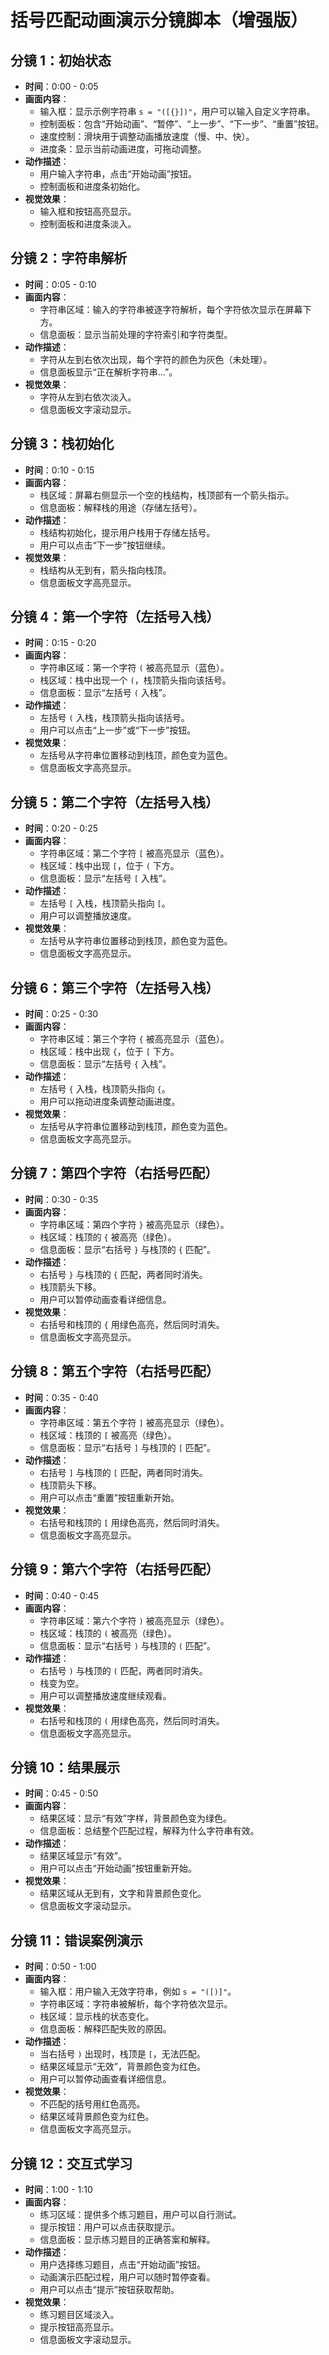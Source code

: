 # 括号匹配动画演示分镜脚本（增强版）

## 分镜 1：初始状态
- **时间**：0:00 - 0:05
- **画面内容**：
  - 输入框：显示示例字符串 `s = "([{}])"`，用户可以输入自定义字符串。
  - 控制面板：包含“开始动画”、“暂停”、“上一步”、“下一步”、“重置”按钮。
  - 速度控制：滑块用于调整动画播放速度（慢、中、快）。
  - 进度条：显示当前动画进度，可拖动调整。
- **动作描述**：
  - 用户输入字符串，点击“开始动画”按钮。
  - 控制面板和进度条初始化。
- **视觉效果**：
  - 输入框和按钮高亮显示。
  - 控制面板和进度条淡入。

## 分镜 2：字符串解析
- **时间**：0:05 - 0:10
- **画面内容**：
  - 字符串区域：输入的字符串被逐字符解析，每个字符依次显示在屏幕下方。
  - 信息面板：显示当前处理的字符索引和字符类型。
- **动作描述**：
  - 字符从左到右依次出现，每个字符的颜色为灰色（未处理）。
  - 信息面板显示“正在解析字符串...”。
- **视觉效果**：
  - 字符从左到右依次淡入。
  - 信息面板文字滚动显示。

## 分镜 3：栈初始化
- **时间**：0:10 - 0:15
- **画面内容**：
  - 栈区域：屏幕右侧显示一个空的栈结构，栈顶部有一个箭头指示。
  - 信息面板：解释栈的用途（存储左括号）。
- **动作描述**：
  - 栈结构初始化，提示用户栈用于存储左括号。
  - 用户可以点击“下一步”按钮继续。
- **视觉效果**：
  - 栈结构从无到有，箭头指向栈顶。
  - 信息面板文字高亮显示。

## 分镜 4：第一个字符（左括号入栈）
- **时间**：0:15 - 0:20
- **画面内容**：
  - 字符串区域：第一个字符 `(` 被高亮显示（蓝色）。
  - 栈区域：栈中出现一个 `(`，栈顶箭头指向该括号。
  - 信息面板：显示“左括号 `(` 入栈”。
- **动作描述**：
  - 左括号 `(` 入栈，栈顶箭头指向该括号。
  - 用户可以点击“上一步”或“下一步”按钮。
- **视觉效果**：
  - 左括号从字符串位置移动到栈顶，颜色变为蓝色。
  - 信息面板文字高亮显示。

## 分镜 5：第二个字符（左括号入栈）
- **时间**：0:20 - 0:25
- **画面内容**：
  - 字符串区域：第二个字符 `[` 被高亮显示（蓝色）。
  - 栈区域：栈中出现 `[`，位于 `(` 下方。
  - 信息面板：显示“左括号 `[` 入栈”。
- **动作描述**：
  - 左括号 `[` 入栈，栈顶箭头指向 `[`。
  - 用户可以调整播放速度。
- **视觉效果**：
  - 左括号从字符串位置移动到栈顶，颜色变为蓝色。
  - 信息面板文字高亮显示。

## 分镜 6：第三个字符（左括号入栈）
- **时间**：0:25 - 0:30
- **画面内容**：
  - 字符串区域：第三个字符 `{` 被高亮显示（蓝色）。
  - 栈区域：栈中出现 `{`，位于 `[` 下方。
  - 信息面板：显示“左括号 `{` 入栈”。
- **动作描述**：
  - 左括号 `{` 入栈，栈顶箭头指向 `{`。
  - 用户可以拖动进度条调整动画进度。
- **视觉效果**：
  - 左括号从字符串位置移动到栈顶，颜色变为蓝色。
  - 信息面板文字高亮显示。

## 分镜 7：第四个字符（右括号匹配）
- **时间**：0:30 - 0:35
- **画面内容**：
  - 字符串区域：第四个字符 `}` 被高亮显示（绿色）。
  - 栈区域：栈顶的 `{` 被高亮（绿色）。
  - 信息面板：显示“右括号 `}` 与栈顶的 `{` 匹配”。
- **动作描述**：
  - 右括号 `}` 与栈顶的 `{` 匹配，两者同时消失。
  - 栈顶箭头下移。
  - 用户可以暂停动画查看详细信息。
- **视觉效果**：
  - 右括号和栈顶的 `{` 用绿色高亮，然后同时消失。
  - 信息面板文字高亮显示。

## 分镜 8：第五个字符（右括号匹配）
- **时间**：0:35 - 0:40
- **画面内容**：
  - 字符串区域：第五个字符 `]` 被高亮显示（绿色）。
  - 栈区域：栈顶的 `[` 被高亮（绿色）。
  - 信息面板：显示“右括号 `]` 与栈顶的 `[` 匹配”。
- **动作描述**：
  - 右括号 `]` 与栈顶的 `[` 匹配，两者同时消失。
  - 栈顶箭头下移。
  - 用户可以点击“重置”按钮重新开始。
- **视觉效果**：
  - 右括号和栈顶的 `[` 用绿色高亮，然后同时消失。
  - 信息面板文字高亮显示。

## 分镜 9：第六个字符（右括号匹配）
- **时间**：0:40 - 0:45
- **画面内容**：
  - 字符串区域：第六个字符 `)` 被高亮显示（绿色）。
  - 栈区域：栈顶的 `(` 被高亮（绿色）。
  - 信息面板：显示“右括号 `)` 与栈顶的 `(` 匹配”。
- **动作描述**：
  - 右括号 `)` 与栈顶的 `(` 匹配，两者同时消失。
  - 栈变为空。
  - 用户可以调整播放速度继续观看。
- **视觉效果**：
  - 右括号和栈顶的 `(` 用绿色高亮，然后同时消失。
  - 信息面板文字高亮显示。

## 分镜 10：结果展示
- **时间**：0:45 - 0:50
- **画面内容**：
  - 结果区域：显示“有效”字样，背景颜色变为绿色。
  - 信息面板：总结整个匹配过程，解释为什么字符串有效。
- **动作描述**：
  - 结果区域显示“有效”。
  - 用户可以点击“开始动画”按钮重新开始。
- **视觉效果**：
  - 结果区域从无到有，文字和背景颜色变化。
  - 信息面板文字滚动显示。

## 分镜 11：错误案例演示
- **时间**：0:50 - 1:00
- **画面内容**：
  - 输入框：用户输入无效字符串，例如 `s = "([)]"`。
  - 字符串区域：字符串被解析，每个字符依次显示。
  - 栈区域：显示栈的状态变化。
  - 信息面板：解释匹配失败的原因。
- **动作描述**：
  - 当右括号 `)` 出现时，栈顶是 `[`，无法匹配。
  - 结果区域显示“无效”，背景颜色变为红色。
  - 用户可以暂停动画查看详细信息。
- **视觉效果**：
  - 不匹配的括号用红色高亮。
  - 结果区域背景颜色变为红色。
  - 信息面板文字高亮显示。

## 分镜 12：交互式学习
- **时间**：1:00 - 1:10
- **画面内容**：
  - 练习区域：提供多个练习题目，用户可以自行测试。
  - 提示按钮：用户可以点击获取提示。
  - 信息面板：显示练习题目的正确答案和解释。
- **动作描述**：
  - 用户选择练习题目，点击“开始动画”按钮。
  - 动画演示匹配过程，用户可以随时暂停查看。
  - 用户可以点击“提示”按钮获取帮助。
- **视觉效果**：
  - 练习题目区域淡入。
  - 提示按钮高亮显示。
  - 信息面板文字滚动显示。